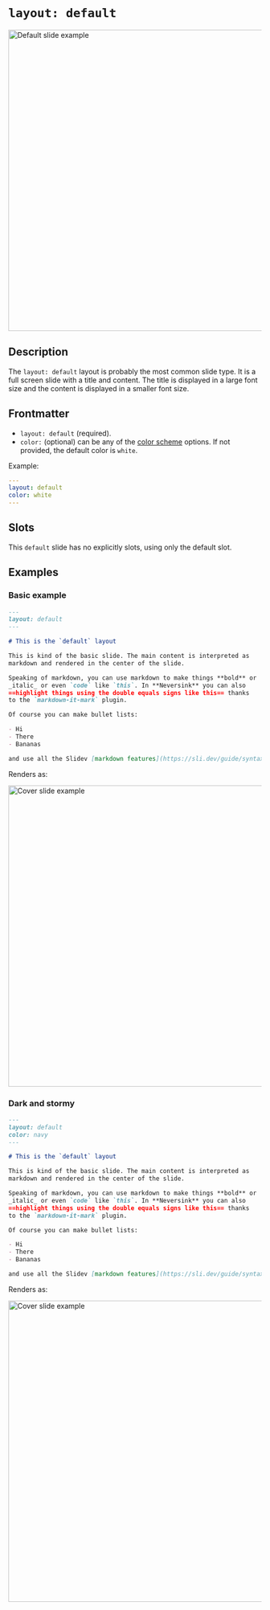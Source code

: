 # `layout: default`

<img src="/screenshots/6.png" alt="Default slide example" width="600" class="screenshot mb-10 mt-10"/>

## Description

The `layout: default` layout is probably the most common slide type. It is a full screen slide with a title and content. The title is displayed in a large font size and the content is displayed in a smaller font size.

## Frontmatter

- `layout: default` (required).
- `color:` (optional) can be any of the [color scheme](/colors) options. If not provided, the default color is `white`.

Example:

```yaml
---
layout: default
color: white
---
```

## Slots

This `default` slide has no explicitly slots, using only the default slot.

## Examples

### Basic example

```md
---
layout: default
---

# This is the `default` layout

This is kind of the basic slide. The main content is interpreted as
markdown and rendered in the center of the slide.

Speaking of markdown, you can use markdown to make things **bold** or
_italic_ or even `code` like `this`. In **Neversink** you can also
==highlight things using the double equals signs like this== thanks
to the `markdown-it-mark` plugin.

Of course you can make bullet lists:

- Hi
- There
- Bananas

and use all the Slidev [markdown features](https://sli.dev/guide/syntax) like LaTeX math $x^2$, etc...
```

Renders as:

<img src="/screenshots/6.png" alt="Cover slide example" width="600" class="screenshot"/>

### Dark and stormy

```md
---
layout: default
color: navy
---

# This is the `default` layout

This is kind of the basic slide. The main content is interpreted as
markdown and rendered in the center of the slide.

Speaking of markdown, you can use markdown to make things **bold** or
_italic_ or even `code` like `this`. In **Neversink** you can also
==highlight things using the double equals signs like this== thanks
to the `markdown-it-mark` plugin.

Of course you can make bullet lists:

- Hi
- There
- Bananas

and use all the Slidev [markdown features](https://sli.dev/guide/syntax) like LaTeX math $x^2$, etc...
```

Renders as:

<img src="/screenshots/7.png" alt="Cover slide example" width="600" class="screenshot"/>
